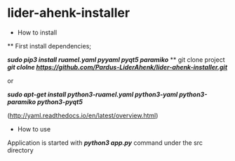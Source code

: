 # lider-ahenk-installer

* How to install

** First install dependencies;

***sudo pip3 install ruamel.yaml pyyaml pyqt5 paramiko***
** git clone project
***git clolne https://github.com/Pardus-LiderAhenk/lider-ahenk-installer.git***

or

***sudo apt-get install python3-ruamel.yaml python3-yaml python3-paramiko python3-pyqt5***

(http://yaml.readthedocs.io/en/latest/overview.html)


* How to use

Application is started with ***python3 app.py*** command under the src directory
